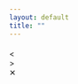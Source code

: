 ```yaml
---
layout: default
title: ""
---
```


<div class="work">
  <h4 class="title"></h4>
  <div class="fmly">
  </div>
  <div class="navg">
    <div class="prev"><a>&lt;</a></div>
    <div class="next"><a>&gt;</a></div>
    <div class="back"><a>✕</a></div>
  </div>
  <div class="img"></div>
  <div class="vid"></div>
  <p class="desc"></p>
</div>

<script>
  var prev = "";
  var item = "";
  var next = "";
  var fmly = "";
  var sist = 0;

  function setWork() {

      item = fmly[sist];

      $(".work > h4.title").text(item["Title"]);
      $(".work > p.desc").text(item["Description"]);

      if (fmly.length > 1) {
        $(".fmly").html("");
        $.each(fmly, function(i,e){
          if (i == sist) {
            sis = $("<div class='sis' data-order="+i+">X</div>");
          } else {
            sis = $("<div class='sis' data-order="+i+"><a>O</a></div>");
          }
          $(".fmly").append(sis);
        })
      }

      if (item["Type"] == "img") {
        w = $(".work").width();
        h = window.innerHeight - 180;
        $(".work > div.img").css("background-image","url('/assets/img/"+item["Source"]+"')");
        $(".work > div.img").css("width",w+"px");
        $(".work > div.img").css("height",h+"px");
      }

      if (prev == "") {
          $(".work > div.navg > div.prev > a").hide();
      } else {
          $(".work > div.navg > div.prev > a").prop("href", "/work/"+prev["Address"]);
      }
      if (next == "") {
          $(".work > div.navg > div.next > a").hide();
      } else {
          $(".work > div.navg > div.next > a").prop("href", "/work/"+next["Address"]);
      }
  }

  window.onload = function() {
	if (typeof hash == 'string') sist = parseInt(hash);
	console.log(hash)
	console.log(sist)
    brake = 0;
    $.each(works,function(i,e){
      $.each(Object.values(e)[0],function(ii,ee){
        eee = Object.values(ee)[0][0]
        if(eee["Address"] == title) {
          item = eee;
          fmly = Object.values(ee)[0];
          brake = 1;
        } else {
          if (item == "") prev = eee;
          if (brake == 1 && eee["Category"] == item["Category"]) {
            next = eee;
            brake = 0;
          }
        }
      }) 
    })
    if (prev["Category"] != item["Category"]) prev = "";

    if (item == "") {
      window.location = "/404"
    } else {
      setWork();
    }

    window.onresize = function() { setWork(); }
    $(".fmly").on("click",".sis a", function(e){
      sist = $(e.currentTarget).closest("div.sis").data("order");
	  window.location.hash = sist;
      setWork();
    })
  }
</script>
